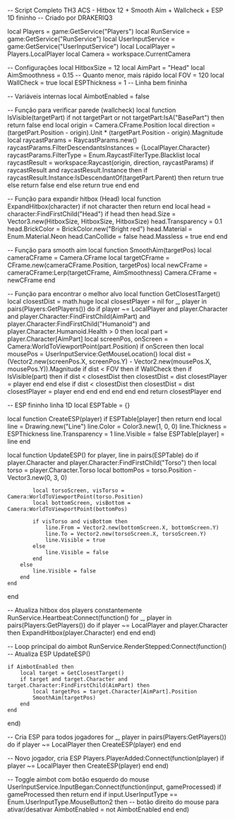 -- Script Completo TH3 ACS - Hitbox 12 + Smooth Aim + Wallcheck + ESP 1D fininho
-- Criado por DRAKERIQ3

local Players = game:GetService("Players")
local RunService = game:GetService("RunService")
local UserInputService = game:GetService("UserInputService")
local LocalPlayer = Players.LocalPlayer
local Camera = workspace.CurrentCamera

-- Configurações
local HitboxSize = 12
local AimPart = "Head"
local AimSmoothness = 0.15 -- Quanto menor, mais rápido
local FOV = 120
local WallCheck = true
local ESPThickness = 1 -- Linha bem fininha

-- Variáveis internas
local AimbotEnabled = false

-- Função para verificar parede (wallcheck)
local function IsVisible(targetPart)
    if not targetPart or not targetPart:IsA("BasePart") then return false end
    local origin = Camera.CFrame.Position
    local direction = (targetPart.Position - origin).Unit * (targetPart.Position - origin).Magnitude
    local raycastParams = RaycastParams.new()
    raycastParams.FilterDescendantsInstances = {LocalPlayer.Character}
    raycastParams.FilterType = Enum.RaycastFilterType.Blacklist
    local raycastResult = workspace:Raycast(origin, direction, raycastParams)
    if raycastResult and raycastResult.Instance then
        if raycastResult.Instance:IsDescendantOf(targetPart.Parent) then
            return true
        else
            return false
        end
    else
        return true
    end
end

-- Função para expandir hitbox (Head)
local function ExpandHitbox(character)
    if not character then return end
    local head = character:FindFirstChild("Head")
    if head then
        head.Size = Vector3.new(HitboxSize, HitboxSize, HitboxSize)
        head.Transparency = 0.1
        head.BrickColor = BrickColor.new("Bright red")
        head.Material = Enum.Material.Neon
        head.CanCollide = false
        head.Massless = true
    end
end

-- Função para smooth aim
local function SmoothAim(targetPos)
    local cameraCFrame = Camera.CFrame
    local targetCFrame = CFrame.new(cameraCFrame.Position, targetPos)
    local newCFrame = cameraCFrame:Lerp(targetCFrame, AimSmoothness)
    Camera.CFrame = newCFrame
end

-- Função para encontrar o melhor alvo
local function GetClosestTarget()
    local closestDist = math.huge
    local closestPlayer = nil
    for _, player in pairs(Players:GetPlayers()) do
        if player ~= LocalPlayer and player.Character and player.Character:FindFirstChild(AimPart) and player.Character:FindFirstChild("Humanoid") and player.Character.Humanoid.Health > 0 then
            local part = player.Character[AimPart]
            local screenPos, onScreen = Camera:WorldToViewportPoint(part.Position)
            if onScreen then
                local mousePos = UserInputService:GetMouseLocation()
                local dist = (Vector2.new(screenPos.X, screenPos.Y) - Vector2.new(mousePos.X, mousePos.Y)).Magnitude
                if dist < FOV then
                    if WallCheck then
                        if IsVisible(part) then
                            if dist < closestDist then
                                closestDist = dist
                                closestPlayer = player
                            end
                        end
                    else
                        if dist < closestDist then
                            closestDist = dist
                            closestPlayer = player
                        end
                    end
                end
            end
        end
    end
    return closestPlayer
end

-- ESP fininho linha 1D
local ESPTable = {}

local function CreateESP(player)
    if ESPTable[player] then return end
    local line = Drawing.new("Line")
    line.Color = Color3.new(1, 0, 0)
    line.Thickness = ESPThickness
    line.Transparency = 1
    line.Visible = false
    ESPTable[player] = line
end

local function UpdateESP()
    for player, line in pairs(ESPTable) do
        if player.Character and player.Character:FindFirstChild("Torso") then
            local torso = player.Character.Torso
            local bottomPos = torso.Position - Vector3.new(0, 3, 0)

            local torsoScreen, visTorso = Camera:WorldToViewportPoint(torso.Position)
            local bottomScreen, visBottom = Camera:WorldToViewportPoint(bottomPos)

            if visTorso and visBottom then
                line.From = Vector2.new(bottomScreen.X, bottomScreen.Y)
                line.To = Vector2.new(torsoScreen.X, torsoScreen.Y)
                line.Visible = true
            else
                line.Visible = false
            end
        else
            line.Visible = false
        end
    end
end

-- Atualiza hitbox dos players constantemente
RunService.Heartbeat:Connect(function()
    for _, player in pairs(Players:GetPlayers()) do
        if player ~= LocalPlayer and player.Character then
            ExpandHitbox(player.Character)
        end
    end
end)

-- Loop principal do aimbot
RunService.RenderStepped:Connect(function()
    -- Atualiza ESP
    UpdateESP()

    if AimbotEnabled then
        local target = GetClosestTarget()
        if target and target.Character and target.Character:FindFirstChild(AimPart) then
            local targetPos = target.Character[AimPart].Position
            SmoothAim(targetPos)
        end
    end
end)

-- Cria ESP para todos jogadores
for _, player in pairs(Players:GetPlayers()) do
    if player ~= LocalPlayer then
        CreateESP(player)
    end
end

-- Novo jogador, cria ESP
Players.PlayerAdded:Connect(function(player)
    if player ~= LocalPlayer then
        CreateESP(player)
    end
end)

-- Toggle aimbot com botão esquerdo do mouse
UserInputService.InputBegan:Connect(function(input, gameProcessed)
    if gameProcessed then return end
    if input.UserInputType == Enum.UserInputType.MouseButton2 then -- botão direito do mouse para ativar/desativar
        AimbotEnabled = not AimbotEnabled
    end
end)
